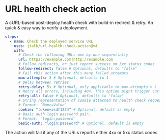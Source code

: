 # URL health check action

A cURL-based post-deploy health check with build-in redirect & retry. An quick & easy way to verify a deployment.   

```yaml
steps:
  - name: Check the deployed service URL
    uses: jtalk/url-health-check-action@v4
    with:
      # Check the following URLs one by one sequentially
      url: https://example.com|http://example.com
      # Follow redirects, or just report success on 3xx status codes
      follow-redirect: false # Optional, defaults to "false"
      # Fail this action after this many failed attempts
      max-attempts: 3 # Optional, defaults to 1
      # Delay between retries
      retry-delay: 5s # Optional, only applicable to max-attempts > 1
      # Retry all errors, including 404. This option might trigger curl upgrade.
      retry-all: false # Optional, defaults to "false"
      # String representation of cookie attached to health check request.
      # Format: `Name=Value`
      cookie: "token=asdf1234" # Optional, default is empty
      # Basic auth login password pair.
      # Format: `login:password`
      basic-auth: "login:password" # Optional, default is empty
```

The action will fail if any of the URLs reports either 4xx or 5xx status codes.
